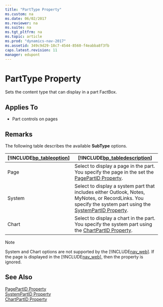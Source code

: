 ```yaml
---
title: "PartType Property"
ms.custom: na
ms.date: 06/02/2017
ms.reviewer: na
ms.suite: na
ms.tgt_pltfrm: na
ms.topic: article
ms.prod: "dynamics-nav-2017"
ms.assetid: 349c9d29-18c7-4544-8560-f4eabba8f3fb
caps.latest.revision: 11
manager: edupont
---
```

# PartType Property
Sets the content type that can display in a part FactBox.  
  
## Applies To  
  
-   Part controls on pages  
  
## Remarks  
 The following table describes the available **SubType** options.  
  
|[!INCLUDE[bp_tableoption](includes/bp_tableoption_md.md)]|[!INCLUDE[bp_tabledescription](includes/bp_tabledescription_md.md)]|  
|----------------------------------|---------------------------------------|  
|Page|Select to display a page in the part. You specify the page in the set the [PagePartID Property](PagePartID-Property.md).|  
|System|Select to display a system part that includes either Outlook, Notes, MyNotes, or RecordLinks. You specify the system part using the [SystemPartID Property](SystemPartID-Property.md).|  
|Chart|Select to display a chart in the part. You specify the system part using the [ChartPartID Property](ChartPartID-Property.md).|  
  
> [!NOTE]  
>  System and Chart options are not supported by the [!INCLUDE[nav_web](includes/nav_web_md.md)]. If the page is displayed in the [!INCLUDE[nav_web](includes/nav_web_md.md)], then the property is ignored.  
  
## See Also  
 [PagePartID Property](PagePartID-Property.md)   
 [SystemPartID Property](SystemPartID-Property.md)   
 [ChartPartID Property](ChartPartID-Property.md)